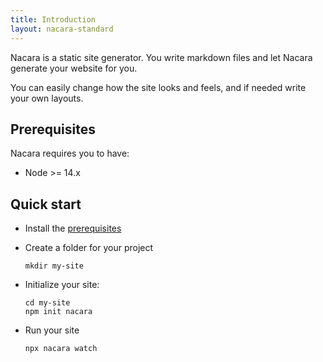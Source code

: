 ```yaml
---
title: Introduction
layout: nacara-standard
---
```


Nacara is a static site generator. You write markdown files and let Nacara generate your website for you.

You can easily change how the site looks and feels, and if needed write your own layouts.

## Prerequisites

Nacara requires you to have:

- Node >= 14.x

## Quick start

<ul class="textual-steps">

<li>

Install the [prerequisites](#Prerequisites)

</li>

<li>

Create a folder for your project

```
mkdir my-site
```

</li>

<li>

Initialize your site:

```
cd my-site
npm init nacara
```

</li>

<li>

Run your site

```
npx nacara watch
```

</li>

</ul>

